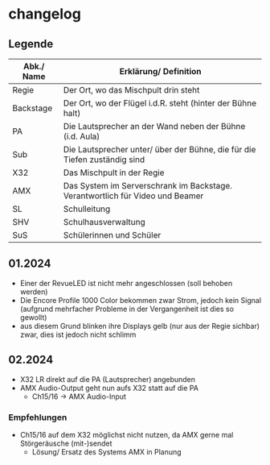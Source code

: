 # changelog

## Legende

| Abk./ Name | Erklärung/ Definition |
| --- | --- |
| Regie | Der Ort, wo das Mischpult drin steht |
| Backstage | Der Ort, wo der Flügel i.d.R. steht (hinter der Bühne halt) |
| PA | Die Lautsprecher an der Wand neben der Bühne (i.d. Aula) |
| Sub | Die Lautsprecher unter/ über der Bühne, die für die Tiefen zuständig sind |
| X32 | Das Mischpult in der Regie |
| AMX | Das System im Serverschrank im Backstage. Verantwortlich für Video und Beamer |
| SL | Schulleitung |
| SHV | Schulhausverwaltung |
| SuS | Schülerinnen und Schüler |

## 01.2024

- Einer der RevueLED ist nicht mehr angeschlossen (soll behoben werden)
- Die Encore Profile 1000 Color bekommen zwar Strom, jedoch kein Signal (aufgrund mehrfacher Probleme in der Vergangenheit ist dies so gewollt)
 - aus diesem Grund blinken ihre Displays gelb (nur aus der Regie sichbar) zwar, dies ist jedoch nicht schlimm

## 02.2024

- X32 LR direkt auf die PA (Lautsprecher) angebunden
- AMX Audio-Output geht nun aufs X32 statt auf die PA
   - Ch15/16 -> AMX Audio-Input

### Empfehlungen

- Ch15/16 auf dem X32 möglichst nicht nutzen, da AMX gerne mal Störgeräusche (mit-)sendet
  - Lösung/ Ersatz des Systems AMX in Planung
